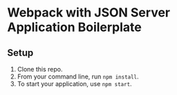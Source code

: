 # Webpack with JSON Server Application Boilerplate

## Setup

1. Clone this repo.
1. From your command line, run `npm install`.
1. To start your application, use `npm start`.
